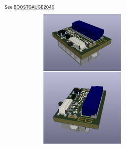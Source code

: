 See [BOOSTGAUGE2040](https://www.github.com/eligold/BOOSTGAUGE2040)
<p align="center">
    <img src="./adapter.png" width=50% alt="img">
    <img src="./adapter2.png" width=50% alt="img2">
</p>

